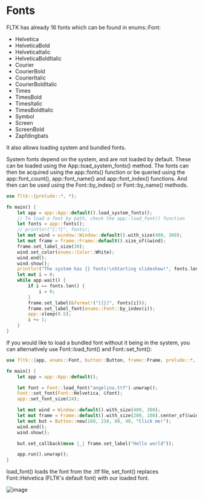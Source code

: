 # Fonts

FLTK has already 16 fonts which can be found in enums::Font:
- Helvetica
- HelveticaBold
- HelveticaItalic
- HelveticaBoldItalic
- Courier
- CourierBold
- CourierItalic
- CourierBoldItalic
- Times
- TimesBold
- TimesItalic 
- TimesBoldItalic 
- Symbol 
- Screen 
- ScreenBold 
- Zapfdingbats

It also allows loading system and bundled fonts.

System fonts depend on the system, and are not loaded by default. These can be loaded using the App::load_system_fonts() method.
The fonts can then be acquired using the app::fonts() function or be queried using the app::font_count(), app::font_name() and app::font_index() functions.
And then can be used using the Font::by_index() or Font::by_name() methods.
```rust
use fltk::{prelude::*, *};

fn main() {
    let app = app::App::default().load_system_fonts();
    // To load a font by path, check the app::load_font() function
    let fonts = app::fonts();
    // println!("{:?}", fonts);
    let mut wind = window::Window::default().with_size(400, 300);
    let mut frame = frame::Frame::default().size_of(&wind);
    frame.set_label_size(30);
    wind.set_color(enums::Color::White);
    wind.end();
    wind.show();
    println!("The system has {} fonts!\nStarting slideshow!", fonts.len());
    let mut i = 0;
    while app.wait() {
        if i == fonts.len() {
            i = 0;
        }
        frame.set_label(&format!("[{}]", fonts[i]));
        frame.set_label_font(enums::Font::by_index(i));
        app::sleep(0.5);
        i += 1;
    }
}
```

If you would like to load a bundled font without it being in the system, you can alternatively use Font::load_font() and Font::set_font():
```rust
use fltk::{app, enums::Font, button::Button, frame::Frame, prelude::*, window::Window};

fn main() {
    let app = app::App::default();

    let font = Font::load_font("angelina.ttf").unwrap();
    Font::set_font(Font::Helvetica, &font);
    app::set_font_size(24);

    let mut wind = Window::default().with_size(400, 300);
    let mut frame = Frame::default().with_size(200, 100).center_of(&wind);
    let mut but = Button::new(160, 210, 80, 40, "Click me!");
    wind.end();
    wind.show();

    but.set_callback(move |_| frame.set_label("Hello world"));

    app.run().unwrap();
}
```

load_font() loads the font from the .ttf file, set_font() replaces Font::Helvetica (FLTK's default font) with our loaded font.

![image](https://user-images.githubusercontent.com/37966791/145735197-130f7dd6-a31f-4bc6-a362-90a13493a556.png)